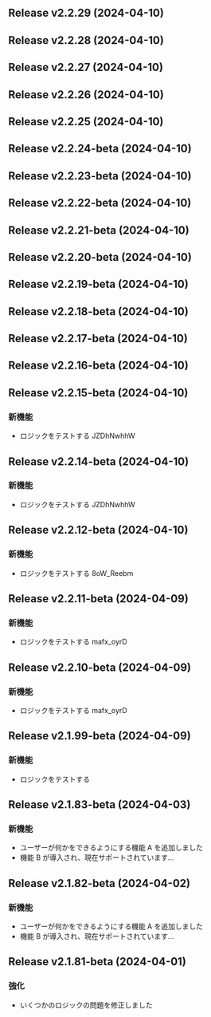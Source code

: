## Release v2.2.29 (2024-04-10)

## Release v2.2.28 (2024-04-10)

## Release v2.2.27 (2024-04-10)

## Release v2.2.26 (2024-04-10)

## Release v2.2.25 (2024-04-10)

## Release v2.2.24-beta (2024-04-10)

## Release v2.2.23-beta (2024-04-10)

## Release v2.2.22-beta (2024-04-10)

## Release v2.2.21-beta (2024-04-10)

## Release v2.2.20-beta (2024-04-10)

## Release v2.2.19-beta (2024-04-10)

## Release v2.2.18-beta (2024-04-10)

## Release v2.2.17-beta (2024-04-10)

## Release v2.2.16-beta (2024-04-10)

## Release v2.2.15-beta (2024-04-10)

### 新機能

- ロジックをテストする JZDhNwhhW

## Release v2.2.14-beta (2024-04-10)

### 新機能

- ロジックをテストする JZDhNwhhW

## Release v2.2.12-beta (2024-04-10)

### 新機能

- ロジックをテストする 8oW_Reebm

## Release v2.2.11-beta (2024-04-09)

### 新機能

- ロジックをテストする mafx_oyrD

## Release v2.2.10-beta (2024-04-09)

### 新機能

- ロジックをテストする mafx_oyrD

## Release v2.1.99-beta (2024-04-09)

### 新機能

- ロジックをテストする

## Release v2.1.83-beta (2024-04-03)

### 新機能

- ユーザーが何かをできるようにする機能 A を追加しました
- 機能 B が導入され、現在サポートされています...

## Release v2.1.82-beta (2024-04-02)

### 新機能

- ユーザーが何かをできるようにする機能 A を追加しました
- 機能 B が導入され、現在サポートされています...

## Release v2.1.81-beta (2024-04-01)

### 強化

- いくつかのロジックの問題を修正しました
